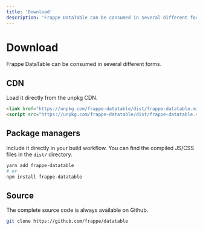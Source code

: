 ```yaml
---
title: 'Download'
description: 'Frappe DataTable can be consumed in several different forms.'
---
```


<!-- add-next-prev-links -->

# Download

Frappe DataTable can be consumed in several different forms.

## CDN

Load it directly from the unpkg CDN.

```html
<link href="https://unpkg.com/frappe-datatable/dist/frappe-datatable.min.css" rel="stylesheet">
<script src="https://unpkg.com/frappe-datatable/dist/frappe-datatable.min.js"></script>
```

## Package managers

Include it directly in your build workflow. You can find the compiled JS/CSS files in the `dist/` directory.

```bash
yarn add frappe-datatable
# or
npm install frappe-datatable
```

## Source

The complete source code is always available on Github.

```bash
git clone https://github.com/frappe/datatable
```